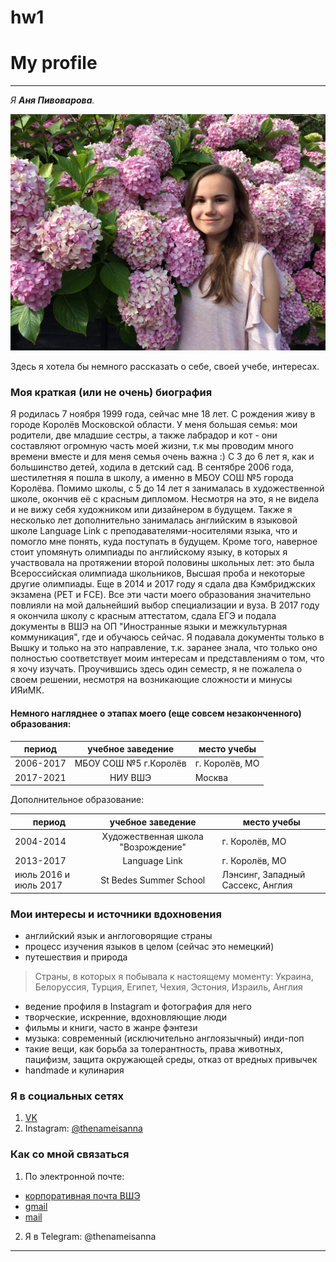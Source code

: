 # hw1
# My profile
***

*Я **Аня Пивоварова**.* 


![](https://github.com/annapivovarova/hw1/blob/master/%D1%8F.JPG?raw=true "Я, июль 2017 года")

Здесь я хотела бы немного рассказать о себе, своей учебе, интересах.

### Моя краткая (или не очень) биография
Я родилась 7 ноября 1999 года, сейчас мне 18 лет. С рождения живу в городе Королёв Московской области. У меня большая семья: мои родители, две младшие сестры, а также лабрадор и кот - они составляют огромную часть моей жизни, т.к мы проводим много времени вместе и для меня семья очень важна :) С 3 до 6 лет я, как и большинство детей, ходила в детский сад. В сентябре 2006 года, шестилетняя я пошла в школу, а именно в МБОУ СОШ №5 города Королёва. Помимо школы, с 5 до 14 лет я занималась в художественной школе, окончив её  с красным дипломом. Несмотря на это, я не видела и не вижу себя художником или дизайнером в будущем. Также я несколько лет дополнительно занималась английским в языковой школе Language Link с преподавателями-носителями языка, что и помогло мне понять, куда поступать в будущем. Кроме того, наверное стоит упомянуть олимпиады по английскому языку, в которых я участвовала на протяжении второй половины школьных лет: это была Всероссийская олимпиада школьников, Высшая проба и некоторые другие олимпиады. Еще в 2014 и 2017 году я сдала два Кэмбриджских экзамена (PET и FCE). Все эти части моего образования значительно повлияли на мой дальнейший выбор специализации и вуза. В 2017 году я окончила школу с красным аттестатом, сдала ЕГЭ и подала документы в ВШЭ на ОП "Иностранные языки и межкультурная коммуникация", где и обучаюсь сейчас. Я подавала документы только в Вышку и только на это направление, т.к. заранее знала, что только оно полностью соответствует моим интересам и представлениям о том, что я хочу изучать. Проучившись здесь один семестр, я не пожалела о своем решении, несмотря на возникающие сложности и минусы ИЯиМК. 

#### Немного нагляднее о этапах моего (еще совсем незаконченного) образования:

| период      | учебное заведение | место учебы |
| ------------- |:-------------:| -------- |
| 2006-2017      | МБОУ СОШ №5 г.Королёв | г. Королёв, МО |
| 2017-2021   | НИУ ВШЭ     |  Москва |
   
Дополнительное образование:

| период      | учебное заведение | место учебы |
| ------------- |:-------------:| -------- |
| 2004-2014     | Художественная школа "Возрождение" | г. Королёв, МО |
| 2013-2017   | Language Link    | г. Королёв, МО |
| июль 2016 и июль 2017 | St Bedes Summer School | Лэнсинг, Западный Сассекс, Англия |

### Мои интересы и источники вдохновения

* английский язык и англоговорящие страны
* процесс изучения языков в целом (сейчас это немецкий)
* путешествия и природа 

> Страны, в которых я побывала к настоящему моменту: Украина, Белоруссия, Турция, Египет, Чехия, Эстония, Израиль, Англия

* ведение профиля в Instagram и фотография для него
* творческие, искренние, вдохновляющие люди
* фильмы и книги, часто в жанре фэнтези
* музыка: современный (исключительно англоязычный) инди-поп 
* такие вещи, как борьба за толерантность, права животных, пацифизм, защита окружающей среды, отказ от вредных привычек
* handmade и кулинария

### Я в социальных сетях

1. [VK](https://vk.com/id117805402)
2. Instagram: [@thenameisanna](https://www.instagram.com/thenameisanna/)

### Как со мной связаться

1. По электронной почте:
* [корпоративная почта ВШЭ](mailto:aapivovarova@edu.hse.ru)
* [gmail](mailto:annapi.smart@gmail.com)
* [mail](mailto:annapi_smart@mail.ru)

2. Я в Telegram: @thenameisanna


***




